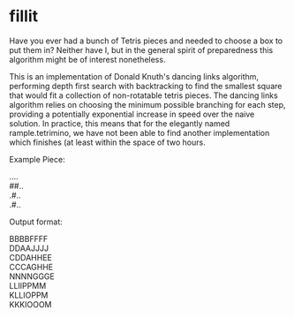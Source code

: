 # fillit
Have you ever had a bunch of Tetris pieces and needed to choose a box to put them in? Neither have I, but in the general spirit of preparedness this algorithm might be of interest nonetheless.

This is an implementation of Donald Knuth's dancing links algorithm, performing depth first search with backtracking to find the smallest square that would fit a collection of non-rotatable tetris pieces. The dancing links algorithm relies on choosing the minimum possible branching for each step, providing a potentially exponential increase in speed over the naive solution. In practice, this means that for the elegantly named rample.tetrimino, we have not been able to find another implementation which finishes (at least within the space of two hours.

Example Piece:

....</br>
##..</br>
.#..</br>
.#..</br>

Output format:

BBBBFFFF</br>
DDAAJJJJ</br>
CDDAHHEE</br>
CCCAGHHE</br>
NNNNGGGE</br>
LLIIPPMM</br>
KLLIOPPM</br>
KKKIOOOM
